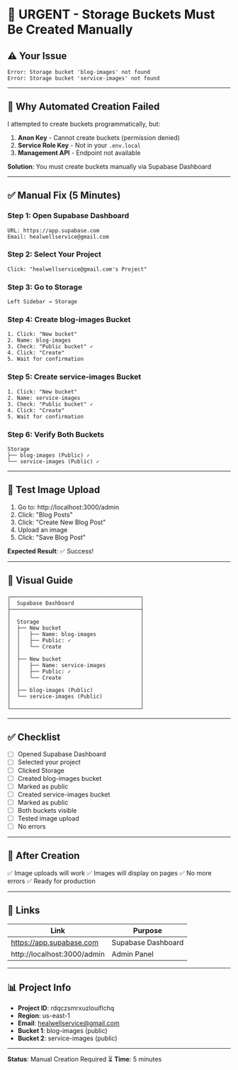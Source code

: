 # 🚨 URGENT - Storage Buckets Must Be Created Manually

## ⚠️ Your Issue

```
Error: Storage bucket 'blog-images' not found
Error: Storage bucket 'service-images' not found
```

---

## 🔴 Why Automated Creation Failed

I attempted to create buckets programmatically, but:

1. **Anon Key** - Cannot create buckets (permission denied)
2. **Service Role Key** - Not in your `.env.local`
3. **Management API** - Endpoint not available

**Solution**: You must create buckets manually via Supabase Dashboard

---

## ✅ Manual Fix (5 Minutes)

### Step 1: Open Supabase Dashboard

```
URL: https://app.supabase.com
Email: healwellservice@gmail.com
```

### Step 2: Select Your Project

```
Click: "healwellservice@gmail.com's Project"
```

### Step 3: Go to Storage

```
Left Sidebar → Storage
```

### Step 4: Create blog-images Bucket

```
1. Click: "New bucket"
2. Name: blog-images
3. Check: "Public bucket" ✓
4. Click: "Create"
5. Wait for confirmation
```

### Step 5: Create service-images Bucket

```
1. Click: "New bucket"
2. Name: service-images
3. Check: "Public bucket" ✓
4. Click: "Create"
5. Wait for confirmation
```

### Step 6: Verify Both Buckets

```
Storage
├── blog-images (Public) ✓
└── service-images (Public) ✓
```

---

## 🧪 Test Image Upload

1. Go to: http://localhost:3000/admin
2. Click: "Blog Posts"
3. Click: "Create New Blog Post"
4. Upload an image
5. Click: "Save Blog Post"

**Expected Result**: ✅ Success!

---

## 📸 Visual Guide

```
┌─────────────────────────────────────────┐
│  Supabase Dashboard                     │
├─────────────────────────────────────────┤
│                                         │
│  Storage                                │
│  ├── New bucket                         │
│  │   ├── Name: blog-images              │
│  │   ├── Public: ✓                      │
│  │   └── Create                         │
│  │                                      │
│  ├── New bucket                         │
│  │   ├── Name: service-images           │
│  │   ├── Public: ✓                      │
│  │   └── Create                         │
│  │                                      │
│  ├── blog-images (Public)               │
│  └── service-images (Public)            │
│                                         │
└─────────────────────────────────────────┘
```

---

## ✅ Checklist

- [ ] Opened Supabase Dashboard
- [ ] Selected your project
- [ ] Clicked Storage
- [ ] Created blog-images bucket
- [ ] Marked as public
- [ ] Created service-images bucket
- [ ] Marked as public
- [ ] Both buckets visible
- [ ] Tested image upload
- [ ] No errors

---

## 🎉 After Creation

✅ Image uploads will work
✅ Images will display on pages
✅ No more errors
✅ Ready for production

---

## 🔗 Links

| Link | Purpose |
|------|---------|
| https://app.supabase.com | Supabase Dashboard |
| http://localhost:3000/admin | Admin Panel |

---

## 📊 Project Info

- **Project ID**: rdqczsmrxuzlouiflchq
- **Region**: us-east-1
- **Email**: healwellservice@gmail.com
- **Bucket 1**: blog-images (public)
- **Bucket 2**: service-images (public)

---

**Status**: Manual Creation Required ⏳
**Time**: 5 minutes


